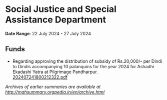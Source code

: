 # Social Justice and Special Assistance Department

**Date Range**: 22 July 2024 - 27 July 2024


## Funds
- Regarding approving the distribution of subsidy of Rs.20,000/- per Dindi to Dindis accompanying 10 palanquins for the year 2024 for Ashadhi Ekadashi Yatra at Pilgrimage Pandharpur.\
  [202407241800212322.pdf](https://gr.maharashtra.gov.in/Site/Upload/Government%20Resolutions/English/202407241800212322.pdf)


*Archives of earlier summaries are available at http://mahsummary.orgpedia.in/en/archive.html*